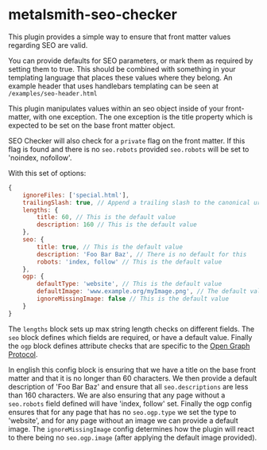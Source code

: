 metalsmith-seo-checker
==========================

This plugin provides a simple way to ensure that front matter values regarding SEO are valid.

You can provide defaults for SEO parameters, or mark them as required by setting them to true.
This should be combined with something in your templating language that places these values
where they belong. An example header that uses handlebars templating can be seen at
`/examples/seo-header.html`

This plugin manipulates values within an seo object inside of your front-matter, with one
exception. The one exception is the title property which is expected to be set on the base
front matter object.

SEO Checker will also check for a `private` flag on the front matter. If this flag is found
and there is no `seo.robots` provided `seo.robots` will be set to 'noindex, nofollow'.

With this set of options:

```js
{
    ignoreFiles: ['special.html'],
    trailingSlash: true, // Append a trailing slash to the canonical url
    lengths: {
        title: 60, // This is the default value
        description: 160 // This is the default value
    },
    seo: {
        title: true, // This is the default value
        description: 'Foo Bar Baz', // There is no default for this
        robots: 'index, follow' // This is the default value
    },
    ogp: {
        defaultType: 'website', // This is the default value
        defaultImage: 'www.example.org/myImage.png', // The default value for this is false
        ignoreMissingImage: false // This is the default value
    }
}
```

The `lengths` block sets up max string length checks on different fields. The `seo` block
defines which fields are required, or have a default value. Finally the `ogp` block
defines attribute checks that are specific to the [Open Graph Protocol](http://ogp.me).

In english this config block is ensuring that we have a title on the base front matter and
that it is no longer than 60 characters. We then provide a default description of 'Foo Bar
Baz' and ensure that all `seo.descriptions` are less than 160 characters. We are also
ensuring that any page without a `seo.robots` field defined will have 'index, follow' set.
Finally the ogp config ensures that for any page that has no `seo.ogp.type` we set the type
to 'website', and for any page without an image we can provide a default image. The
`ignoreMissingImage` config determines how the plugin will react to there being no
`seo.ogp.image` (after applying the default image provided).
